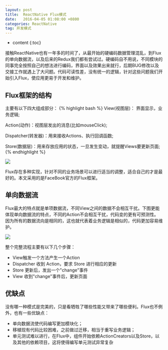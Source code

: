 ```yaml
---
layout: post
title:  ReactNative Flux模式
date:   2016-04-05 01:08:00 +0800
categories: ReactNative
tag: 开发模式
---
```


* content
{:toc}

接触ReactNative也有一年多的时间了，从最开始的硬编码数据管理混乱，到Flux的单向数据流，以及后来的Redux我们都有尝试过。硬编码自不用说，不同模块的同事完全按照自己的想法进行编码，界面以及效果出来就行，后期BUG修改以及交接工作就遇上了大问题。代码可读性差，没有统一的逻辑，针对这些问题我们开始引入Flux，使应用更易于开发和维护。

## Flux框架的结构
主要有以下四大组成部分：
{% highlight bash %}
 View(视图层)： 界面显示，业务逻辑;
 
 Action(动作)：视图层发出的消息(比如mouseClick);
 
 Dispatcher(转发器)：用来接收Actions、执行回调函数;
 
 Store(数据层)：用来存放应用的状态，一旦发生变动，就提醒Views要更新页面;
{% endhighlight %}


![](http://img.blog.csdn.net/20160823082435287?watermark/2/text/aHR0cDovL2Jsb2cuY3Nkbi5uZXQv/font/5a6L5L2T/fontsize/400/fill/I0JBQkFCMA==/dissolve/70/gravity/Center)

Flux存在多种实现，针对不同的业务场景可以进行适当的调整，适合自己的才是最好的。本文采用的是FaceBook官方的Flux框架。

## 单向数据流
Flux最大的特点就是单项数据流，不同View之间的数据不会相互干扰。下图更能体现单向数据流的特点，不同的Action不会相互干扰，代码变的更有可预测性。
因为所有的数据流向是相同的，这也就代表着业务逻辑是相似的，代码更加容易维护。

![](http://www.ruanyifeng.com/blogimg/asset/2016/bg2016011503.png)

整个完整流程主要有以下几个步骤：

* View触发一个方法产生一个Action
* Dispatcher 收到 Action，要求 Store 进行相应的更新
* Store 更新后，发出一个"change"事件
* View 收到"change"事件后，更新页面

## 优缺点
没有哪一种模式是完美的，只是看牺牲了哪些性能又带来了哪些便利。Flux也不例外，也有一些优缺点：

* 单向数据流使代码编写更加模块化；
* 移植现有代码比较困难，之前做过迁移，相当于重写业务逻辑；
* 单元测试难以进行，在Flux中，组件开始依赖ActionCreators以及Store，以及其他的依赖项目，这将使得编写单元测试异常复杂





